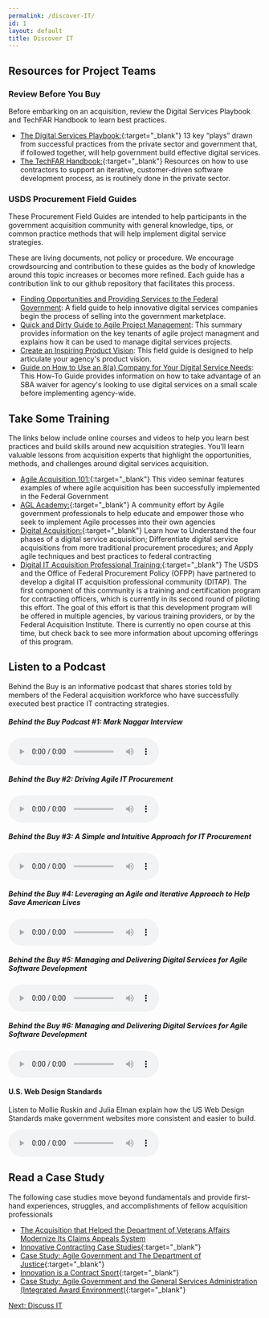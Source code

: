 ```yaml
---
permalink: /discover-IT/
id: 1
layout: default
title: Discover IT
---
```


## Resources for Project Teams

### Review Before You Buy
Before embarking on an acquisition, review the Digital Services Playbook and TechFAR Handbook to learn best practices. 

- [The Digital Services Playbook:](https://playbook.cio.gov){:target="_blank"} 13 key “plays” drawn from successful practices from the private sector and government that, if followed together, will help government build effective digital services.
- [The TechFAR Handbook:](https://playbook.cio.gov/techFAR){:target="_blank"} Resources on how to use contractors to support an iterative, customer-driven software development process, as is routinely done in the private sector.


### <a name="fieldGuides"></a>USDS Procurement Field Guides

These Procurement Field Guides are intended to help participants in the government acquisition community with general knowledge, tips, or common practice methods that will help implement digital service strategies. 

These are living documents, not policy or procedure. We encourage crowdsourcing and contribution to these guides as the body of knowledge around this topic increases or becomes more refined. Each guide has a contribution link to our github repository that facilitates this process.  

- [Finding Opportunities and Providing Services to the Federal Government](https://techfarhub.cio.gov/discover-IT/opportunities):
A field guide to help innovative digital services companies begin the process of selling into the government marketplace.
- [Quick and Dirty Guide to Agile Project Management](/discover-IT/agile_project_management/):
This summary provides information on the key tenants of agile project managment and explains how it can be used to manage digital services projects.
- [Create an Inspiring Product Vision](/discover-IT/vision/):
This field guide is designed to help articulate your agency's product vision.
- [Guide on How to Use an 8(a) Company for Your Digital Service Needs](/discover-IT/how_to_8a/):
This How-To Guide provides information on how to take advantage of an SBA waiver for agency's looking to use digital services on a small scale before implementing agency-wide.

## Take Some Training

The links below include online courses and videos to help you learn best practices and build skills around new acquisition strategies. You’ll learn valuable lessons from acquisition experts that highlight the opportunities, methods, and challenges around digital services acquisition. 

- [Agile Acquisition 101:](https://www.fai.gov/media_library/items/show/81/){:target="_blank"} This video seminar features examples of where agile acquisition has been successfully implemented in the Federal Government
- [AGL Academy:](http://www.agilegovleaders.org/academy/){:target="_blank"} A community effort by Agile government professionals to help educate and empower those who seek to implement Agile processes into their own agencies
- [Digital Acquisition:](https://academy.govloop.com/blog/path/digital-acquisitions/){:target="_blank"} Learn how to Understand the four phases of a digital service acquisition; Differentiate digital service acquisitions from more traditional procurement procedures; and Apply agile techniques and best practices to federal contracting
- [Digital IT Acquisition Professional Training:](https://medium.com/@USDigitalService/congratulating-our-challenge-gov-winners-f6ec5deefbd6#.icjzextcy){:target="_blank"} The USDS and the Office of Federal Procurement Policy (OFPP) have partnered to develop a digital IT acquisition professional community (DITAP). The first component of this community is a training and certification program for contracting officers, which is currently in its second round of piloting this effort. The goal of this effort is that this development program will be offered in multiple agencies, by various training providers, or by the Federal Acquisition Institute. There is currently no open course at this time, but check back to see more information about upcoming offerings of this program. 


## Listen to a Podcast

Behind the Buy is an informative podcast that shares stories told by members of the Federal acquisition workforce who have successfully executed best practice IT contracting strategies. 
    
##### Behind the Buy Podcast #1: Mark Naggar Interview

<audio controls="controls">  
   <source src="https://www.fai.gov/drupal/sites/default/files/audio/030815Podcast.mp3" />  
   <source src="https://www.fai.gov/drupal/sites/default/files/audio/030815Podcast.mp3" />  
</audio> 

##### Behind the Buy #2: Driving Agile IT Procurement

<audio controls="controls">  
   <source src="https://www.fai.gov/drupal/sites/default/files/audio/041615Podcast.mp3" />  
   <source src="https://www.fai.gov/drupal/sites/default/files/audio/041615Podcast.mp3" />  
</audio> 

##### Behind the Buy #3: A Simple and Intuitive Approach for IT Procurement

<audio controls="controls">  
   <source src="https://www.fai.gov/drupal/sites/default/files/audio/behind_the_buy_may2015.mp3" />  
   <source src="https://www.fai.gov/drupal/sites/default/files/audio/behind_the_buy_may2015.mp3" />  
</audio>

##### Behind the Buy #4: Leveraging an Agile and Iterative Approach to Help Save American Lives

<audio controls="controls">  
   <source src="https://www.fai.gov/drupal/sites/default/files/audio/2015behind_the_buy_podcast4.mp3" />  
   <source src="https://www.fai.gov/drupal/sites/default/files/audio/2015behind_the_buy_podcast4.mp3" />  
</audio>

##### Behind the Buy #5: Managing and Delivering Digital Services for Agile Software Development

<audio controls="controls">  
   <source src="https://www.fai.gov/drupal/sites/default/files/audio/2015behind_the_buy_podcast5.mp3" />  
   <source src="https://www.fai.gov/drupal/sites/default/files/audio/2015behind_the_buy_podcast5.mp3" />  
</audio>

##### Behind the Buy #6: Managing and Delivering Digital Services for Agile Software Development

<audio controls="controls">  
   <source src="https://www.fai.gov/drupal/sites/default/files/audio/behind_the_buy_podcast6.mp3" />  
   <source src="https://www.fai.gov/drupal/sites/default/files/audio/behind_the_buy_podcast6.mp3" />  
</audio>

#### U.S. Web Design Standards

Listen to Mollie Ruskin and Julia Elman explain how the US Web Design Standards make government websites more consistent and easier to build.

<audio controls="controls">  
   <source src="http://hwcdn.libsyn.com/p/3/4/c/34cc68d31f31177b/Responsive_Web_Design_64_-_U.S._Digital_Service.mp3?c_id=10372902&expiration=1455051806&hwt=a804010813361627dad194e66e8f7a39" />  
   <source src="http://hwcdn.libsyn.com/p/3/4/c/34cc68d31f31177b/Responsive_Web_Design_64_-_U.S._Digital_Service.mp3?c_id=10372902&expiration=1455051806&hwt=a804010813361627dad194e66e8f7a39" />  
</audio>

## Read a Case Study

The following case studies move beyond fundamentals and provide first-hand experiences, struggles, and accomplishments of fellow acquisition professionals 

- [The Acquisition that Helped the Department of Veterans Affairs Modernize Its Claims Appeals System](https://techfarhub.cio.gov/discover-IT/vacasestudy/)
- [Innovative Contracting Case Studies](https://www.whitehouse.gov/sites/default/files/microsites/ostp/innovative_contracting_case_studies_2014_-_august.pdf){:target="_blank"}
- [Case Study: Agile Government and The Department of Justice](http://www.agilegovleaders.org/case-studies/doj/){:target="_blank"}
- [Innovation is a Contract Sport](https://github.com/usds/techfar-hub/raw/master/assets/files/Innovation_is_a_Contract_Sport__Ways_that_agencies_can_achieve_innovative_outcomes_through_acquisitions-%5B2016.02.06%5D%20(1).pdf){:target="_blank"}
- [Case Study: Agile Government and the General Services Administration (Integrated Award Environment)](http://www.agilegovleaders.org/case-studies/gsa/){:target="_blank"}


<a class="usa-button" type="button" href="{{ site.baseurl }}/discuss-it">Next: Discuss IT</a>    
